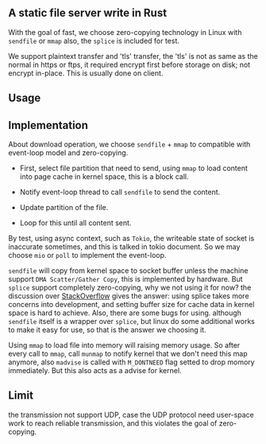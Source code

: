 ## A static file server write in Rust

With the goal of fast, we choose zero-copying technology in Linux with `sendfile` or `mmap` also, the `splice` is included for test.

We support plaintext transfer and 'tls' transfer, the 'tls' is not as same as the normal in https or ftps, it required encrypt first before storage on disk; not encrypt in-place. This is usually done on client.

## Usage

## Implementation
About download operation, we choose `sendfile` + `mmap` to compatible with event-loop model and zero-copying.

 - First, select file partition that need to send, using `mmap` to load content into page cache in kernel space, this is a block call.

 - Notify event-loop thread to call `sendfile` to send the content.

 - Update partition of the file.

 - Loop for this until all content sent.

By test, using async context, such as `Tokio`, the writeable state of socket is inaccurate sometimes, and this is talked in tokio document. So we may choose `mio` or `poll` to implement the event-loop.

`sendfile` will copy from kernel space to socket buffer unless the machine support `DMA Scatter/Gather Copy`, this is implemented by hardware. But `splice` support completely zero-copying, why we not using it for now? the discussion over [StackOverflow](https://stackoverflow.com/a/25265665) gives the answer: using splice takes more concerns into development, and setting buffer size for cache data in kernel space is hard to achieve. Also, there are some bugs for using. although `sendfile` itself is a wrapper over `splice`, but linux do some additional works to make it easy for use, so that is the answer we choosing it.

Using `mmap` to load file into memory will raising memory usage. So after every call to `mmap`, call `munmap` to notify kernel that we don't need this map anymore, also `madvise` is called with `M_DONTNEED` flag setted to drop momory immediately. But this also acts as a advise for kernel.

## Limit

the transmission not support UDP, case the UDP protocol need user-space work to reach reliable transmission, and this violates the goal of zero-copying.
